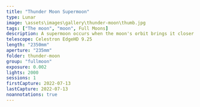 ```yaml
---
title: "Thunder Moon Supermoon"
type: Lunar
image: \assets\images\gallery\thunder-moon\thumb.jpg
tags: ["The moon", "moon", Full Moons]
description: A supermoon occurs when the moon's orbit brings it closer to Earth, so it appears bigger and brighter. The July supermoon is expected to be the brightest of the year. It's called the Thunder moon because it heralds the season of thunderstorms in the North American summer. This is a mosaic taken from four zoomed shots.
telescope: Celestron EdgeHD 9.25
length: "2350mm"
aperture: "235mm"
folder: thunder-moon
group: "fullmoon"
exposure: 0.002
lights: 2000
sessions: 1
firstCapture: 2022-07-13
lastCapture: 2022-07-13
noannotations: true
---
```

